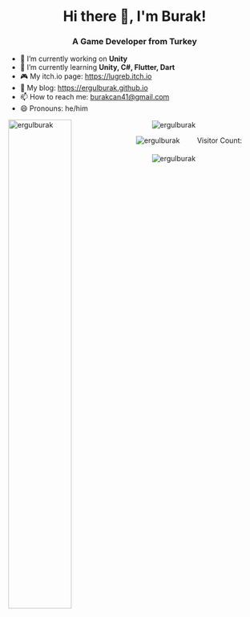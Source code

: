 <h1 align="center">Hi there 👋, I'm Burak!</h1>
<h3 align="center">A Game Developer from Turkey</h3>

- 🔭 I’m currently working on **Unity**
- 🌱 I’m currently learning **Unity, C#, Flutter, Dart**
- :video_game: My itch.io page: https://lugreb.itch.io
- 💬 My blog: https://ergulburak.github.io
- 📫 How to reach me: burakcan41@gmail.com
- 😄 Pronouns: he/him

 <p>
   <img align="left" src="https://github-readme-stats.vercel.app/api?username=ergulburak&show_icons=true&theme=github_dark" alt="ergulburak" width="50%"/>
    &nbsp; &nbsp; &nbsp; &nbsp;
   <img align="center" src="https://github-readme-stats.vercel.app/api/top-langs/?username=ergulburak&layout=compact&theme=github_dark" alt="ergulburak"/>
 </p>

<p>
   <img align="left" src="https://spotify-recently-played-readme.vercel.app/api?user=11164240191&count=1" alt="ergulburak" width="%50"/>
</p>

<p>  
 &nbsp; &nbsp; &nbsp; &nbsp;
 Visitor Count:<br><br>
 &nbsp; &nbsp; &nbsp; &nbsp;
 <img align="center" src="https://profile-counter.glitch.me/ergulburak/count.svg" alt="ergulburak" width="%50"/>
</p>
